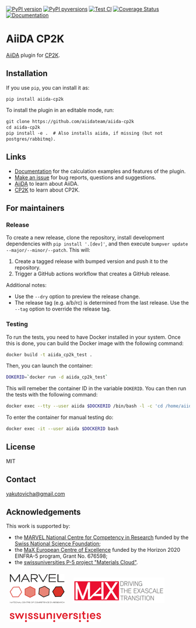 [![PyPI version](https://badge.fury.io/py/aiida-cp2k.svg)](https://badge.fury.io/py/aiida-cp2k)
[![PyPI pyversions](https://img.shields.io/pypi/pyversions/aiida-cp2k.svg)](https://pypi.python.org/pypi/aiida-cp2k/)
[![Test CI](https://github.com/aiidateam/aiida-cp2k/actions/workflows/ci.yml/badge.svg)](https://github.com/aiidateam/aiida-cp2k/actions)
[![Coverage Status](https://coveralls.io/repos/github/aiidateam/aiida-cp2k/badge.svg?branch=main)](https://coveralls.io/github/aiidateam/aiida-cp2k?branch=main)
[![Documentation](https://readthedocs.org/projects/aiida-cp2k/badge/?version=latest)](https://aiida-cp2k.readthedocs.io/en/latest/?badge=latest)

# AiiDA CP2K

[AiiDA](http://www.aiida.net/) plugin for [CP2K](https://www.cp2k.org/).

## Installation

If you use `pip`, you can install it as:
```
pip install aiida-cp2k
```

To install the plugin in an editable mode, run:
```
git clone https://github.com/aiidateam/aiida-cp2k
cd aiida-cp2k
pip install -e .  # Also installs aiida, if missing (but not postgres/rabbitmq).
```

## Links

* [Documentation](https://aiida-cp2k.readthedocs.io/en/latest/) for the calculation examples and features of the plugin.
* [Make an issue](https://github.com/aiidateam/aiida-cp2k/issues/new) for bug reports, questions and suggestions.
* [AiiDA](http://www.aiida.net/) to learn about AiiDA.
* [CP2K](https://www.cp2k.org/) to learn about CP2K.

## For maintainers

### Release

To create a new release, clone the repository, install development dependencies with `pip install '.[dev]'`, and then execute `bumpver update --major/--minor/--patch`.
This will:

  1. Create a tagged release with bumped version and push it to the repository.
  2. Trigger a GitHub actions workflow that creates a GitHub release.

Additional notes:

  - Use the `--dry` option to preview the release change.
  - The release tag (e.g. a/b/rc) is determined from the last release.
    Use the `--tag` option to override the release tag.

### Testing

To run the tests, you need to have Docker installed in your system.
Once this is done, you can build the Docker image with the following command:

```bash
docker build -t aiida_cp2k_test .
```
Then, you can launch the container:

```bash
DOKERID=`docker run -d aiida_cp2k_test`
```
This will remeber the container ID in the variable `DOKERID`.
You can then run the tests with the following command:

```bash
docker exec --tty --user aiida $DOCKERID /bin/bash -l -c 'cd /home/aiida/aiida-cp2k/ && pytest'
```

To enter the container for manual testing do:

```bash
docker exec -it --user aiida $DOCKERID bash
```


## License

MIT

## Contact

yakutovicha@gmail.com


## Acknowledgements

This work is supported by:
* the [MARVEL National Centre for Competency in Research](http://nccr-marvel.ch) funded by the [Swiss National Science Foundation](http://www.snf.ch/en);
* the [MaX European Centre of Excellence](http://www.max-centre.eu/) funded by the Horizon 2020 EINFRA-5 program, Grant No. 676598;
* the [swissuniversities P-5 project "Materials Cloud"](https://www.materialscloud.org/swissuniversities).

<img src="miscellaneous/logos/MARVEL.png" alt="MARVEL" style="padding:10px;" width="150"/>
<img src="miscellaneous/logos/MaX.png" alt="MaX" style="padding:10px;" width="250"/>
<img src="miscellaneous/logos/swissuniversities.png" alt="swissuniversities" style="padding:10px;" width="250"/>

